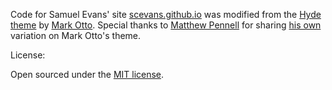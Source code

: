 Code for Samuel Evans' site [scevans.github.io](https://scevans.github.io) was modified from the [Hyde theme](https://github.com/poole/poole) by [Mark Otto](https://github.com/mdo). Special thanks to [Matthew Pennell](https://mwpennell.github.io) for sharing [his own](https://github.com/mwpennell/mwpennell.github.io) variation on Mark Otto's theme.

License:

Open sourced under the [MIT license](LICENSE.md).


